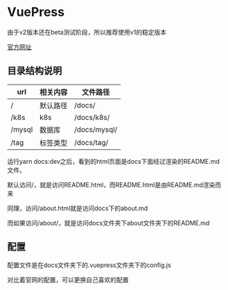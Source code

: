 # VuePress

由于v2版本还在beta测试阶段，所以推荐使用v1的稳定版本

[官方网址](https://vuepress.vuejs.org/zh/)

## 目录结构说明
|url|相关内容|文件路径|
|---|---|---|
|/|默认路径|/docs/|
|/k8s|k8s|/docs/k8s/|
|/mysql|数据库|/docs/mysql/|
|/tag|标签类型|/docs/tag/|

运行yarn docs:dev之后，看到的html页面是docs下面经过渲染的README.md文件。

默认访问/，就是访问README.html，而README.html是由README.md渲染而来

同理，访问/about.html就是访问docs下的about.md

而如果访问/about/，就是访问docs文件夹下about文件夹下的README.md



## 配置

配置文件是在docs文件夹下的.vuepress文件夹下的config.js

对比着官网的配置，可以更换自己喜欢的配置